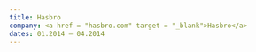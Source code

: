 ```yaml
---
title: Hasbro
company: <a href = "hasbro.com" target = "_blank">Hasbro</a>
dates: 01.2014 – 04.2014
---
```

